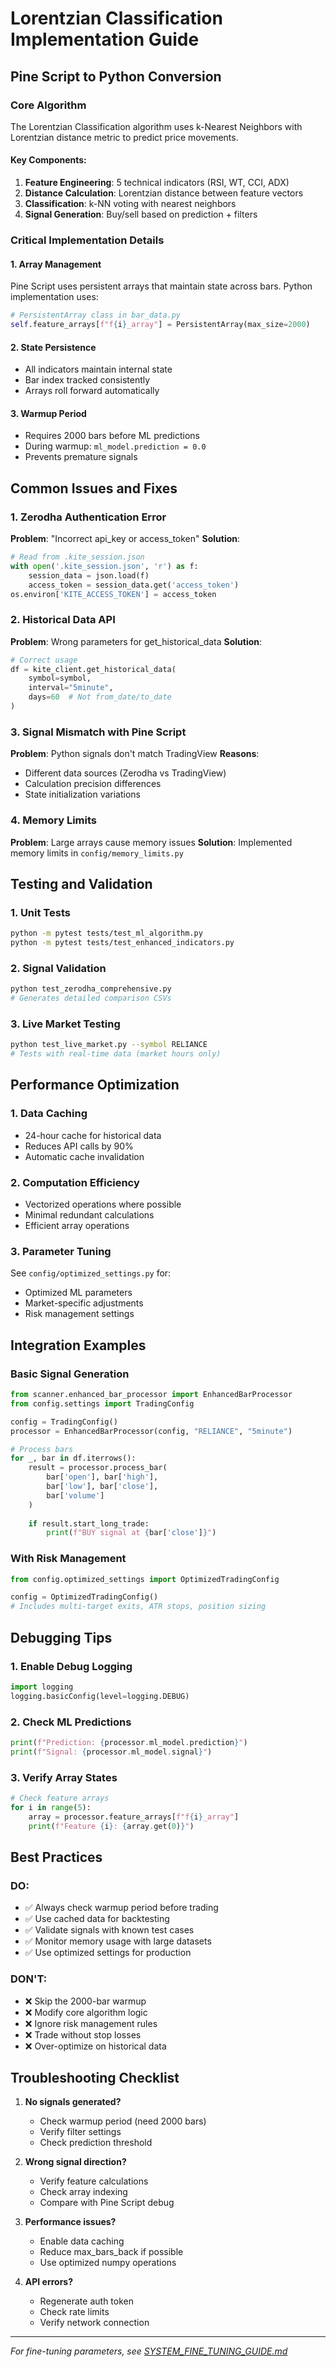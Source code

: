 # Lorentzian Classification Implementation Guide

## Pine Script to Python Conversion

### Core Algorithm
The Lorentzian Classification algorithm uses k-Nearest Neighbors with Lorentzian distance metric to predict price movements.

#### Key Components:
1. **Feature Engineering**: 5 technical indicators (RSI, WT, CCI, ADX)
2. **Distance Calculation**: Lorentzian distance between feature vectors
3. **Classification**: k-NN voting with nearest neighbors
4. **Signal Generation**: Buy/sell based on prediction + filters

### Critical Implementation Details

#### 1. Array Management
Pine Script uses persistent arrays that maintain state across bars. Python implementation uses:
```python
# PersistentArray class in bar_data.py
self.feature_arrays[f"f{i}_array"] = PersistentArray(max_size=2000)
```

#### 2. State Persistence
- All indicators maintain internal state
- Bar index tracked consistently
- Arrays roll forward automatically

#### 3. Warmup Period
- Requires 2000 bars before ML predictions
- During warmup: `ml_model.prediction = 0.0`
- Prevents premature signals

## Common Issues and Fixes

### 1. Zerodha Authentication Error
**Problem**: "Incorrect api_key or access_token"
**Solution**: 
```python
# Read from .kite_session.json
with open('.kite_session.json', 'r') as f:
    session_data = json.load(f)
    access_token = session_data.get('access_token')
os.environ['KITE_ACCESS_TOKEN'] = access_token
```

### 2. Historical Data API
**Problem**: Wrong parameters for get_historical_data
**Solution**:
```python
# Correct usage
df = kite_client.get_historical_data(
    symbol=symbol,
    interval="5minute", 
    days=60  # Not from_date/to_date
)
```

### 3. Signal Mismatch with Pine Script
**Problem**: Python signals don't match TradingView
**Reasons**:
- Different data sources (Zerodha vs TradingView)
- Calculation precision differences
- State initialization variations

### 4. Memory Limits
**Problem**: Large arrays cause memory issues
**Solution**: Implemented memory limits in `config/memory_limits.py`

## Testing and Validation

### 1. Unit Tests
```bash
python -m pytest tests/test_ml_algorithm.py
python -m pytest tests/test_enhanced_indicators.py
```

### 2. Signal Validation
```bash
python test_zerodha_comprehensive.py
# Generates detailed comparison CSVs
```

### 3. Live Market Testing
```bash
python test_live_market.py --symbol RELIANCE
# Tests with real-time data (market hours only)
```

## Performance Optimization

### 1. Data Caching
- 24-hour cache for historical data
- Reduces API calls by 90%
- Automatic cache invalidation

### 2. Computation Efficiency
- Vectorized operations where possible
- Minimal redundant calculations
- Efficient array operations

### 3. Parameter Tuning
See `config/optimized_settings.py` for:
- Optimized ML parameters
- Market-specific adjustments
- Risk management settings

## Integration Examples

### Basic Signal Generation
```python
from scanner.enhanced_bar_processor import EnhancedBarProcessor
from config.settings import TradingConfig

config = TradingConfig()
processor = EnhancedBarProcessor(config, "RELIANCE", "5minute")

# Process bars
for _, bar in df.iterrows():
    result = processor.process_bar(
        bar['open'], bar['high'], 
        bar['low'], bar['close'], 
        bar['volume']
    )
    
    if result.start_long_trade:
        print(f"BUY signal at {bar['close']}")
```

### With Risk Management
```python
from config.optimized_settings import OptimizedTradingConfig

config = OptimizedTradingConfig()
# Includes multi-target exits, ATR stops, position sizing
```

## Debugging Tips

### 1. Enable Debug Logging
```python
import logging
logging.basicConfig(level=logging.DEBUG)
```

### 2. Check ML Predictions
```python
print(f"Prediction: {processor.ml_model.prediction}")
print(f"Signal: {processor.ml_model.signal}")
```

### 3. Verify Array States
```python
# Check feature arrays
for i in range(5):
    array = processor.feature_arrays[f"f{i}_array"]
    print(f"Feature {i}: {array.get(0)}")
```

## Best Practices

### DO:
- ✅ Always check warmup period before trading
- ✅ Use cached data for backtesting
- ✅ Validate signals with known test cases
- ✅ Monitor memory usage with large datasets
- ✅ Use optimized settings for production

### DON'T:
- ❌ Skip the 2000-bar warmup
- ❌ Modify core algorithm logic
- ❌ Ignore risk management rules
- ❌ Trade without stop losses
- ❌ Over-optimize on historical data

## Troubleshooting Checklist

1. **No signals generated?**
   - Check warmup period (need 2000 bars)
   - Verify filter settings
   - Check prediction threshold

2. **Wrong signal direction?**
   - Verify feature calculations
   - Check array indexing
   - Compare with Pine Script debug

3. **Performance issues?**
   - Enable data caching
   - Reduce max_bars_back if possible
   - Use optimized numpy operations

4. **API errors?**
   - Regenerate auth token
   - Check rate limits
   - Verify network connection

---
*For fine-tuning parameters, see [SYSTEM_FINE_TUNING_GUIDE.md](SYSTEM_FINE_TUNING_GUIDE.md)*